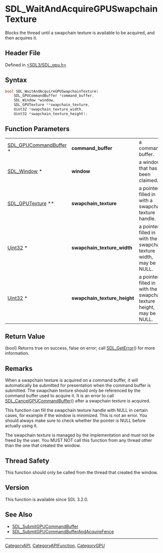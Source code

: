 # SDL_WaitAndAcquireGPUSwapchainTexture

Blocks the thread until a swapchain texture is available to be acquired, and then acquires it.

## Header File

Defined in [<SDL3/SDL_gpu.h>](https://github.com/libsdl-org/SDL/blob/main/include/SDL3/SDL_gpu.h)

## Syntax

```c
bool SDL_WaitAndAcquireGPUSwapchainTexture(
    SDL_GPUCommandBuffer *command_buffer,
    SDL_Window *window,
    SDL_GPUTexture **swapchain_texture,
    Uint32 *swapchain_texture_width,
    Uint32 *swapchain_texture_height);
```

## Function Parameters

|                                                |                              |                                                                     |
| ---------------------------------------------- | ---------------------------- | ------------------------------------------------------------------- |
| [SDL_GPUCommandBuffer](SDL_GPUCommandBuffer) * | **command_buffer**           | a command buffer.                                                   |
| [SDL_Window](SDL_Window) *                     | **window**                   | a window that has been claimed.                                     |
| [SDL_GPUTexture](SDL_GPUTexture) **            | **swapchain_texture**        | a pointer filled in with a swapchain texture handle.                |
| [Uint32](Uint32) *                             | **swapchain_texture_width**  | a pointer filled in with the swapchain texture width, may be NULL.  |
| [Uint32](Uint32) *                             | **swapchain_texture_height** | a pointer filled in with the swapchain texture height, may be NULL. |

## Return Value

(bool) Returns true on success, false on error; call
[SDL_GetError](SDL_GetError)() for more information.

## Remarks

When a swapchain texture is acquired on a command buffer, it will
automatically be submitted for presentation when the command buffer is
submitted. The swapchain texture should only be referenced by the command
buffer used to acquire it. It is an error to call
[SDL_CancelGPUCommandBuffer](SDL_CancelGPUCommandBuffer)() after a
swapchain texture is acquired.

This function can fill the swapchain texture handle with NULL in certain
cases, for example if the window is minimized. This is not an error. You
should always make sure to check whether the pointer is NULL before
actually using it.

The swapchain texture is managed by the implementation and must not be
freed by the user. You MUST NOT call this function from any thread other
than the one that created the window.

## Thread Safety

This function should only be called from the thread that created the
window.

## Version

This function is available since SDL 3.2.0.

## See Also

- [SDL_SubmitGPUCommandBuffer](SDL_SubmitGPUCommandBuffer)
- [SDL_SubmitGPUCommandBufferAndAcquireFence](SDL_SubmitGPUCommandBufferAndAcquireFence)






----
[CategoryAPI](CategoryAPI), [CategoryAPIFunction](CategoryAPIFunction), [CategoryGPU](CategoryGPU)

